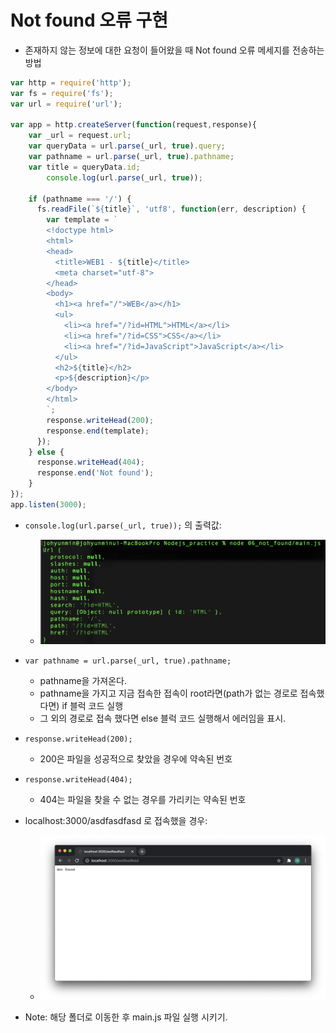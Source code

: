 # Not found 오류 구현
- 존재하지 않는 정보에 대한 요청이 들어왔을 때 Not found 오류 메세지를 전송하는 방법



```javascript
var http = require('http');
var fs = require('fs');
var url = require('url');

var app = http.createServer(function(request,response){
    var _url = request.url;
    var queryData = url.parse(_url, true).query;
    var pathname = url.parse(_url, true).pathname;
    var title = queryData.id;
		console.log(url.parse(_url, true));
    
  	if (pathname === '/') {
      fs.readFile(`${title}`, 'utf8', function(err, description) {
        var template = `
        <!doctype html>
        <html>
        <head>
          <title>WEB1 - ${title}</title>
          <meta charset="utf-8">
        </head>
        <body>
          <h1><a href="/">WEB</a></h1>
          <ul>
            <li><a href="/?id=HTML">HTML</a></li>
            <li><a href="/?id=CSS">CSS</a></li>
            <li><a href="/?id=JavaScript">JavaScript</a></li>
          </ul>
          <h2>${title}</h2>
          <p>${description}</p>
        </body>
        </html>
        `;
        response.writeHead(200);
        response.end(template);
      });
    } else {
      response.writeHead(404);
      response.end('Not found');
    }
});
app.listen(3000);

```

- `console.log(url.parse(_url, true));` 의 출력값:
  - ![image-20200823235025360](./img/url.png)



- `var pathname = url.parse(_url, true).pathname;`  
  - pathname을 가져온다.
  - pathname을 가지고 지금 접속한 접속이 root라면(path가 없는 경로로 접속했다면) if 블럭 코드 실행
  - 그 외의 경로로 접속 했다면 else 블럭 코드 실행해서 에러임을 표시.

- `response.writeHead(200);`
  - 200은 파일을 성공적으로 찾았을 경우에 약속된 번호
- `response.writeHead(404);`
  - 404는 파일을 찾을 수 없는 경우를 가리키는 약속된 번호
- localhost:3000/asdfasdfasd 로 접속했을 경우:
    - ![not_found](./img/not_found.png)

* Note: 해당 폴더로 이동한 후 main.js 파일 실행 시키기.

